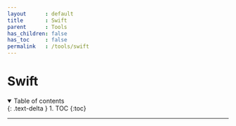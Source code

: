 ```yaml
---
layout      : default
title       : Swift
parent		: Tools
has_children: false
has_toc     : false
permalink   : /tools/swift
---
```


# Swift

[//]: # ([Conda Cheatsheet]&#40;data/conda_cheatsheet.pdf&#41;{: .btn .fs-3 .mb-4 .mb-md-0 })

[//]: # ([PIP Cheatsheet]&#40;data/pip_cheatsheet.pdf&#41;{: .btn .fs-3 .mb-4 .mb-md-0 })

<details open markdown="block">
  <summary>Table of contents</summary>
  {: .text-delta }
  1. TOC
  {:toc}
</details>

---

